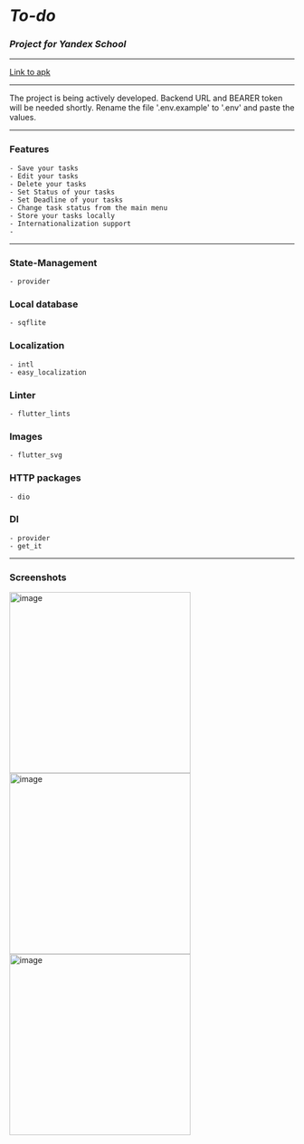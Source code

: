 # ***To-do***

### *Project for Yandex School*
___  
[Link to apk](https://github.com/VARWA/todo/releases/tag/v2.0.0)
___
The project is being actively developed. Backend URL and BEARER token will be needed shortly. Rename the file '.env.example' to '.env' and paste the values.
___
### Features
    - Save your tasks
    - Edit your tasks
    - Delete your tasks
    - Set Status of your tasks
    - Set Deadline of your tasks
    - Change task status from the main menu
    - Store your tasks locally
    - Internationalization support
    - 
___
### State-Management
	- provider

### Local database
	- sqflite

### Localization
	- intl
	- easy_localization

### Linter
	- flutter_lints

### Images
	- flutter_svg

### HTTP packages
	- dio

### DI
	- provider
    - get_it
____  
### Screenshots
<img alt="image" src="https://github.com/VARWA/todo/assets/60575285/8e6882bc-ee34-4d0e-b27a-cfd0ba3e7cc0" width="320"/>
<img alt="image" src="https://github.com/VARWA/todo/assets/60575285/974917f7-0f8b-4934-bbd6-e38e2f876c76" width="320"/>
<img alt="image" src="https://github.com/VARWA/todo/assets/60575285/af4c0dd7-c54f-4fbe-8ee9-f531fdf414d4" width="320"/>
